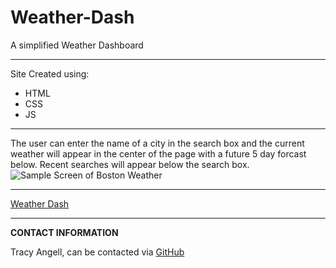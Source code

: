 # Weather-Dash
 A simplified Weather Dashboard

***
Site Created using: 
- HTML
- CSS
- JS
***
The user can enter the name of a city in the search box and the current weather will appear in the center of the page with a future 5 day forcast below. Recent searches will appear below the search box.
![Sample Screen of Boston Weather](Weather-Dash/Assets/weather.png)
***
[Weather Dash](https://tracye1083.github.io/Weather-Dash/)
***
**CONTACT INFORMATION**

Tracy Angell, can be contacted via <a href="https://github.com/tracye1083">GitHub</a>